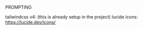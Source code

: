 PROMPTING

tailwindcss v4: (this is already setup in the project)
lucide icons: https://lucide.dev/icons/